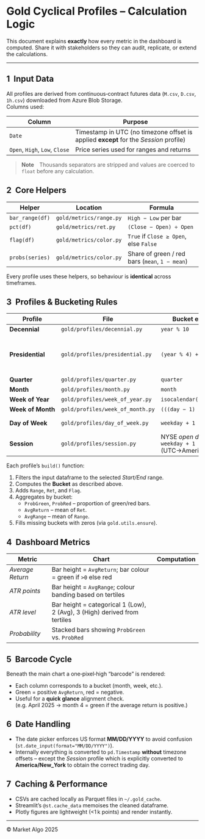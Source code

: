 # Gold Cyclical Profiles – Calculation Logic

This document explains **exactly** how every metric in the dashboard is computed.
Share it with stakeholders so they can audit, replicate, or extend the
calculations.

---

## 1  Input Data

All profiles are derived from continuous‐contract futures data
(`M.csv`, `D.csv`, `1h.csv`) downloaded from Azure Blob Storage.  
Columns used:

| Column | Purpose |
|--------|---------|
| `Date` | Timestamp in UTC (no timezone offset is applied **except** for the *Session* profile) |
| `Open`, `High`, `Low`, `Close` | Price series used for ranges and returns |

> **Note** Thousands separators are stripped and values are coerced to `float`
before any calculation.

## 2  Core Helpers

| Helper | Location | Formula |
|--------|----------|---------|
| `bar_range(df)` | `gold/metrics/range.py` | `High − Low` per bar |
| `pct(df)` | `gold/metrics/ret.py` | `(Close − Open) ÷ Open` |
| `flag(df)` | `gold/metrics/color.py` | `True` if `Close ≥ Open`, else `False` |
| `probs(series)` | `gold/metrics/color.py` | Share of green / red bars (`mean`, `1 − mean`) |

Every profile uses these helpers, so behaviour is **identical** across
timeframes.

## 3  Profiles & Bucketing Rules

| Profile | File | Bucket expression | Buckets |
|---------|------|-------------------|---------|
| **Decennial** | `gold/profiles/decennial.py` | `year % 10` | 0‑9 |
| **Presidential** | `gold/profiles/presidential.py` | `(year % 4) + 1` | 1‑4 = Year 1…4 of US presidential cycle |
| **Quarter** | `gold/profiles/quarter.py` | `quarter` | 1‑4 |
| **Month** | `gold/profiles/month.py` | `month` | 1‑12 |
| **Week of Year** | `gold/profiles/week_of_year.py` | `isocalendar().week` | 1‑53 |
| **Week of Month** | `gold/profiles/week_of_month.py` | `(((day − 1) // 7) + 1)` | 1‑5 |
| **Day of Week** | `gold/profiles/day_of_week.py` | `weekday + 1` | 1=Mon…5=Fri |
| **Session** | `gold/profiles/session.py` | NYSE *open day* `weekday + 1` (UTC→America/New_York) | 1‑5 |

Each profile’s `build()` function:

1. Filters the input dataframe to the selected *Start/End* range.
2. Computes the **Bucket** as described above.
3. Adds `Range`, `Ret`, and `Flag`.
4. Aggregates by bucket:
   * `ProbGreen`, `ProbRed` – proportion of green/red bars.
   * `AvgReturn` – mean of `Ret`.
   * `AvgRange` – mean of `Range`.
5. Fills missing buckets with zeros (via `gold.utils.ensure`).

## 4  Dashboard Metrics

| Metric | Chart | Computation |
|--------|-------|-------------|
| *Average Return* | Bar height = `AvgReturn`; bar colour = green if `>0` else red |
| *ATR points* | Bar height = `AvgRange`; colour banding based on tertiles |
| *ATR level* | Bar height = categorical 1 (Low), 2 (Avg), 3 (High) derived from tertiles |
| *Probability* | Stacked bars showing `ProbGreen` vs. `ProbRed` |

## 5  Barcode Cycle

Beneath the main chart a one‑pixel‑high “barcode” is rendered:

* Each column corresponds to a bucket (month, week, etc.).
* Green = positive `AvgReturn`, red = negative.
* Useful for a **quick glance** alignment check.  
  (e.g. April 2025 → month 4 = green if the average return is positive.)

## 6  Date Handling

* The date picker enforces US format **MM/DD/YYYY** to avoid confusion
  (`st.date_input(format="MM/DD/YYYY")`).
* Internally everything is converted to `pd.Timestamp` **without**
  timezone offsets – except the *Session* profile which is explicitly
  converted to **America/New_York** to obtain the correct trading day.

## 7  Caching & Performance

* CSVs are cached locally as Parquet files in `~/.gold_cache`.
* Streamlit’s `@st.cache_data` memoises the cleaned dataframe.
* Plotly figures are lightweight (<1 k points) and render instantly.

---
© Market Algo 2025
